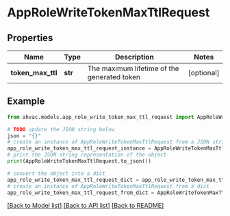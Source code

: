 # AppRoleWriteTokenMaxTtlRequest


## Properties

Name | Type | Description | Notes
------------ | ------------- | ------------- | -------------
**token_max_ttl** | **str** | The maximum lifetime of the generated token | [optional] 

## Example

```python
from ahvac.models.app_role_write_token_max_ttl_request import AppRoleWriteTokenMaxTtlRequest

# TODO update the JSON string below
json = "{}"
# create an instance of AppRoleWriteTokenMaxTtlRequest from a JSON string
app_role_write_token_max_ttl_request_instance = AppRoleWriteTokenMaxTtlRequest.from_json(json)
# print the JSON string representation of the object
print(AppRoleWriteTokenMaxTtlRequest.to_json())

# convert the object into a dict
app_role_write_token_max_ttl_request_dict = app_role_write_token_max_ttl_request_instance.to_dict()
# create an instance of AppRoleWriteTokenMaxTtlRequest from a dict
app_role_write_token_max_ttl_request_from_dict = AppRoleWriteTokenMaxTtlRequest.from_dict(app_role_write_token_max_ttl_request_dict)
```
[[Back to Model list]](../README.md#documentation-for-models) [[Back to API list]](../README.md#documentation-for-api-endpoints) [[Back to README]](../README.md)


